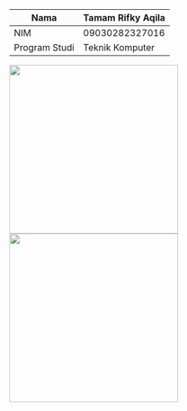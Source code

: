 | Nama        | Tamam Rifky Aqila |
|----------------|------------|
| NIM        | 09030282327016 |
| Program Studi | Teknik Komputer |

<div>
  <img src="https://github.com/user-attachments/assets/4918fc6e-8871-4d12-b23e-f0f714860265" width=300">
  <img src="https://github.com/user-attachments/assets/315dbb74-5f5d-4030-855f-d0a74b91d77c" width=300">


</div>
